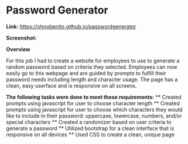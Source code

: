 # Password Generator

**Link:** https://ohnobenito.github.io/passwordgenerator

**Screenshot:**

**Overview**

For this job I had to create a website for employees to use to generate a random password based on criteria they selected. Employees can now easily go to this webpage and are guided by prompts to fulfill their password needs including length and character usage. The page has a clean, easy userface and is responsive on all screens.
 

**The following tasks were done to meet these requirements:**
** Created prompts using javascript for user to choose character length
** Created prompts using javascript for user to choose which characters they would like to include in their password: uppercase, lowercase, numbers, and/or special characters
** Created a randomizer based on user criteria to generate a password
** Utilized bootstrap for a clean interface that is responsive on all devices
** Used CSS to create a clean, unique page
